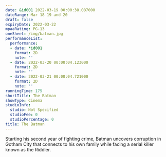 ```yaml
---
date: &id001 2022-03-19 00:00:38.087000
dateRange: Mar 18 19 and 20
draft: false
expiryDate: 2022-03-22
mpaaRating: PG-13
oneSheet: /img/batman.jpg
performanceList:
  performance:
  - date: *id001
    format: 2D
    note: ''
  - date: 2022-03-20 00:00:04.123000
    format: 2D
    note: ''
  - date: 2022-03-21 00:00:04.721000
    format: 2D
    note: ''
runningTime: 175
shortTitle: The Batman
showType: Cinema
studioInfo:
  studio: Not Specified
  studioFee: 0
  studioPercentage: 0
title: The Batman
---
```


Starting his second year of fighting crime, Batman uncovers corruption in Gotham City that connects to his own family while facing a serial killer known as the Riddler.